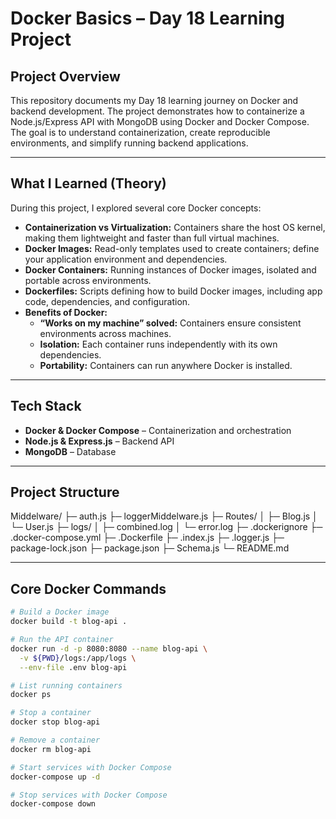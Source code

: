# Docker Basics – Day 18 Learning Project

## Project Overview

This repository documents my Day 18 learning journey on Docker and backend development. The project demonstrates how to containerize a Node.js/Express API with MongoDB using Docker and Docker Compose. The goal is to understand containerization, create reproducible environments, and simplify running backend applications.

---

## What I Learned (Theory)

During this project, I explored several core Docker concepts:

- **Containerization vs Virtualization:** Containers share the host OS kernel, making them lightweight and faster than full virtual machines.
- **Docker Images:** Read-only templates used to create containers; define your application environment and dependencies.
- **Docker Containers:** Running instances of Docker images, isolated and portable across environments.
- **Dockerfiles:** Scripts defining how to build Docker images, including app code, dependencies, and configuration.
- **Benefits of Docker:**
  - **“Works on my machine” solved:** Containers ensure consistent environments across machines.
  - **Isolation:** Each container runs independently with its own dependencies.
  - **Portability:** Containers can run anywhere Docker is installed.

---

## Tech Stack

- **Docker & Docker Compose** – Containerization and orchestration
- **Node.js & Express.js** – Backend API
- **MongoDB** – Database

---

## Project Structure

Middelware/
├─ auth.js
├─ loggerMiddelware.js
├─ Routes/
│ ├─ Blog.js
│ └─ User.js
├─ logs/
│ ├─ combined.log
│ └─ error.log
├─ .dockerignore
├─ .docker-compose.yml
├─ .Dockerfile
├─ .index.js
├─ .logger.js
├─ package-lock.json
├─ package.json
├─ Schema.js
└─ README.md

---

## Core Docker Commands

```bash
# Build a Docker image
docker build -t blog-api .

# Run the API container
docker run -d -p 8080:8080 --name blog-api \
  -v ${PWD}/logs:/app/logs \
  --env-file .env blog-api

# List running containers
docker ps

# Stop a container
docker stop blog-api

# Remove a container
docker rm blog-api

# Start services with Docker Compose
docker-compose up -d

# Stop services with Docker Compose
docker-compose down
```
